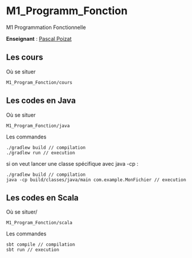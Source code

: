 # M1_Programm_Fonction
M1 Programmation Fonctionnelle

**Enseignant** : [Pascal Poizat](mailto:ppoizat@parisnanterre.fr)

## Les cours
Où se situer
```
M1_Program_Fonction/cours
```

## Les codes en Java
Où se situer
```
M1_Program_Fonction/java
```

Les commandes
```
./gradlew build // compilation
./gradlew run // execution
```
si on veut lancer une classe spécifique avec java -cp :
```
./gradlew build // compilation
java -cp build/classes/java/main com.example.MonFichier // execution
```

## Les codes en Scala
Où se situer/
```
M1_Program_Fonction/scala
```

Les commandes
```
sbt compile // compilation
sbt run // execution
```